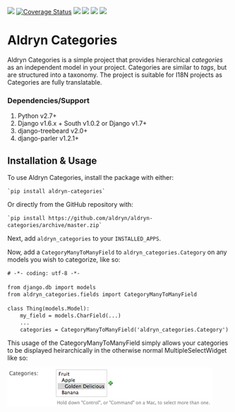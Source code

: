 [![](https://travis-ci.org/aldryn/aldryn-categories.svg?branch=master)](https://travis-ci.org/aldryn/aldryn-categories/)
[![Coverage Status](https://coveralls.io/repos/aldryn/aldryn-categories/badge.svg)](https://coveralls.io/r/aldryn/aldryn-categories)
[![](https://pypip.in/v/aldryn-categories/badge.svg)](https://pypi.python.org/pypi/aldryn-categories/)
[![](https://pypip.in/d/aldryn-categories/badge.svg)](https://pypi.python.org/pypi/aldryn-categories/)
[![](https://pypip.in/wheel/aldryn-categories/badge.svg)](https://pypi.python.org/pypi/aldryn-categories/)
[![](https://pypip.in/license/aldryn-categories/badge.svg)](https://github.com/aldryn/aldryn-categories/blob/master/LICENSE.txt)

# Aldryn Categories

Aldryn Categories is a simple project that provides hierarchical *categories* as
an independent model in your project. Categories are similar to *tags*, but are
structured into a taxonomy. The project is suitable for I18N projects as
Categories are fully translatable.


### Dependencies/Support

1. Python v2.7+
2. Django v1.6.x + South v1.0.2 or Django v1.7+
3. django-treebeard v2.0+
4. django-parler v1.2.1+


## Installation & Usage

To use Aldryn Categories, install the package with either:

	`pip install aldryn-categories`

Or directly from the GitHub repository with:

	`pip install https://github.com/aldryn/aldryn-categories/archive/master.zip`

Next, add `aldryn_categories` to your `INSTALLED_APPS`.

Now, add a `CategoryManyToManyField` to `aldryn_categories.Category` on any
models you wish to categorize, like so:

	# -*- coding: utf-8 -*-

	from django.db import models
	from aldryn_categories.fields import CategoryManyToManyField

	class Thing(models.Model):
	    my_field = models.CharField(...)
	    ...
	    categories = CategoryManyToManyField('aldryn_categories.Category')

This usage of the CategoryManyToManyField simply allows your categories to be
displayed heirarchically in the otherwise normal MultipleSelectWidget like so:

![](diagrams/category-widget-preview.png?raw=true)